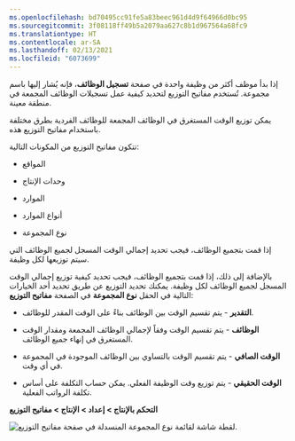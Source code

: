 ```yaml
---
ms.openlocfilehash: bd70495cc91fe5a83beec961d4d9f64966d0bc95
ms.sourcegitcommit: 3f08118ff49b5a2079aa627c8b1d967564a68fc9
ms.translationtype: HT
ms.contentlocale: ar-SA
ms.lasthandoff: 02/13/2021
ms.locfileid: "6073699"
---
```

إذا بدأ موظف أكثر من وظيفة واحدة في صفحة **تسجيل الوظائف**، فإنه يُشار إليها باسم مجموعة. تُستخدم مفاتيح التوزيع لتحديد كيفية عمل تسجيلات الوظائف المجمعة في منطقة معينة.

يمكن توزيع الوقت المستغرق في الوظائف المجمعة للوظائف الفردية بطرق مختلفة باستخدام مفاتيح التوزيع هذه.

تتكون مفاتيح التوزيع من المكونات التالية:

-   المواقع

-   وحدات الإنتاج

-   الموارد

-   أنواع الموارد

-   نوع المجموعة

إذا قمت بتجميع الوظائف، فيجب تحديد إجمالي الوقت المسجل لجميع الوظائف التي سيتم توزيعها لكل وظيفة.

بالإضافة إلى ذلك، إذا قمت بتجميع الوظائف، فيجب تحديد كيفية توزيع إجمالي الوقت المسجل لجميع الوظائف لكل وظيفة. يمكنك تحديد التوزيع عن طريق تحديد أحد الخيارات التالية في الحقل **نوع المجموعة** في الصفحة **مفاتيح التوزيع**:

-   **التقدير** - يتم تقسيم الوقت بين الوظائف بناءً على الوقت المقدر للوظائف.

-   **الوظائف** - يتم تقسيم الوقت وفقاً لإجمالي الوظائف المجمعة ومقدار الوقت المستغرق في إنهاء جميع الوظائف.

-   **الوقت الصافي** - يتم تقسيم الوقت بالتساوي بين الوظائف الموجودة في المجموعة في أي وقت.

-   **الوقت الحقيقي** - يتم توزيع وقت الوظيفة الفعلي. يمكن حساب التكلفة على أساس تكلفة الرواتب الفعلية.


**التحكم بالإنتاج > إعداد > الإنتاج > مفاتيح التوزيع**

![لقطة شاشة لقائمة نوع المجموعة المنسدلة في صفحة مفاتيح التوزيع.](../media/allocation-keys.png)

